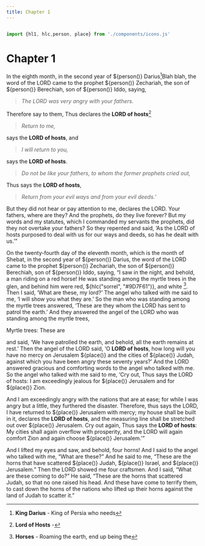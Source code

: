 ```yaml
---
title: Chapter 1
---
```

<link rel="stylesheet" href="https://cdnjs.cloudflare.com/ajax/libs/font-awesome/6.0.0-beta3/css/all.min.css">

  <style>
    .small-text {
      font-size: 12pt;
      margin: 2pt;
    }

  </style>

```js

import {hl1, hlc,person, place} from './components/icons.js'

```
# Chapter 1

In the <span class="blue">eighth month, in the second year</span> of ${person()} Darius[^1]<sup></sup><sidenote>Blah blah</sidenote>, the word of the LORD came to the prophet ${person()} Zechariah, the son of ${person()} Berechiah, son of ${person()} Iddo, saying, 

> *The LORD was very angry with your fathers.* 


Therefore say to them, Thus declares the **LORD of hosts**[^2]

> *Return to me,*

says the **LORD of hosts**, and 

> *I will return to you,*

says the **LORD of hosts**. 

> *Do not be like your fathers, to whom the former prophets cried out,*

Thus says the **LORD of hosts**, 


> *Return from your evil ways and from your evil deeds.’*

But they did not hear or pay attention to me, declares the LORD. Your fathers, where are they? And the prophets, do they live forever? But my words and my statutes, which I commanded my servants the prophets, did they not overtake your fathers? So they repented and said, ‘As the LORD of hosts purposed to deal with us for our ways and deeds, so has he dealt with us.’”

On the <span class="blue">twenty-fourth day of the eleventh month, which is the month of Shebat, in the second year</span> of ${person()} Darius, the word of the LORD came to the prophet ${person()} Zechariah, the son of ${person()} Berechiah, son of ${person()} Iddo, saying, “I saw in the night, and behold, a man riding on a red horse! He was standing among the myrtle trees in the glen, and behind him were red, ${hlc("sorrel", "#9D7F61")}, and white [^3]. Then I said, ‘What are these, my lord?’ The angel who talked with me said to me, ‘I will show you what they are.’ So the man who was standing among the myrtle trees answered, ‘These are they whom the LORD has sent to patrol the earth.’ And they answered the angel of the LORD who was standing among the myrtle trees, 

<div class="note">
Myrtle trees: These are 
</div>

and said, ‘We have patrolled the earth, and behold, all the earth remains at rest.’ Then the angel of the LORD said, ‘O **LORD of hosts**, how long will you have no mercy on Jerusalem ${place()} and the cities of ${place()} Judah, against which you have been angry these seventy years?’ And the LORD answered gracious and comforting words to the angel who talked with me. So the angel who talked with me said to me, ‘Cry out, Thus says the LORD of hosts: I am exceedingly jealous for ${place()} Jerusalem and for ${place()} Zion. 

And I am exceedingly angry with the nations that are at ease; for while I was angry but a little, they furthered the disaster. Therefore, thus says the LORD, I have returned to ${place()} Jerusalem with mercy; my house shall be built in it, declares the **LORD of hosts**, and the measuring line shall be stretched out over ${place()} Jerusalem. Cry out again, Thus says the **LORD of hosts**: My cities shall again overflow with prosperity, and the LORD will again comfort Zion and again choose ${place()} Jerusalem.’”

And I lifted my eyes and saw, and behold, four horns! And I said to the angel who talked with me, “What are these?” And he said to me, “These are the horns that have scattered ${place()} Judah, ${place()} Israel, and ${place()} Jerusalem.” Then the LORD showed me four craftsmen. And I said, “What are these coming to do?” He said, “These are the horns that scattered Judah, so that no one raised his head. And these have come to terrify them, to cast down the horns of the nations who lifted up their horns against the land of Judah to scatter it.”

[^1]: **King Darius** - King of Persia who needs
[^2]: **Lord of Hosts** - 
[^3]: **Horses** - Roaming the earth, end up being the 